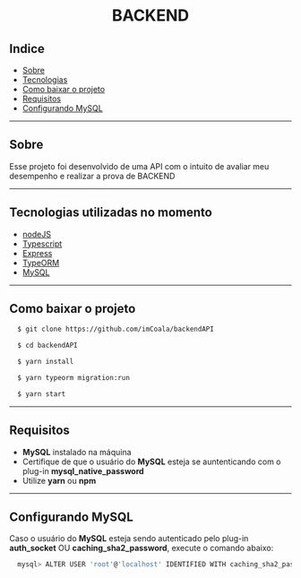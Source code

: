 <h1 align='center'>
 BACKEND
</h1>

## Indice
- [Sobre](#-sobre)
- [Tecnologias](#-tecnologias-utilizadas-no-momento)
- [Como baixar o projeto](#-como-baixar-o-projeto)
- [Requisitos](#-requisitos)
- [Configurando MySQL](#-configurando-mysql)

---

## Sobre
Esse projeto foi desenvolvido de uma API com o intuito de avaliar meu desempenho e realizar a prova de BACKEND

---

## Tecnologias utilizadas no momento

- [nodeJS](https://nodejs.org)
- [Typescript](https://www.typescriptlang.org/)
- [Express](https://expressjs.com/pt-br/)
- [TypeORM](https://typeorm.io/)
- [MySQL](https://www.mysql.com/)

---

## Como baixar o projeto

```bash 
  $ git clone https://github.com/imCoala/backendAPI

  $ cd backendAPI

  $ yarn install

  $ yarn typeorm migration:run

  $ yarn start
```
---

## Requisitos
- **MySQL** instalado na máquina
- Certifique de que o usuário do **MySQL** esteja se auntenticando com o plug-in **mysql_native_password**
- Utilize **yarn** ou **npm**

---

## Configurando MySQL
Caso o usuário do **MySQL** esteja sendo autenticado pelo plug-in **auth_socket** OU **caching_sha2_password**, execute o comando abaixo:

```bash
  mysql> ALTER USER 'root'@'localhost' IDENTIFIED WITH caching_sha2_password BY 'password';
```